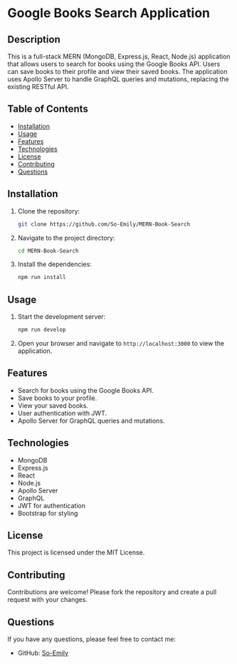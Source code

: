 # Google Books Search Application

## Description

This is a full-stack MERN (MongoDB, Express.js, React, Node.js) application that allows users to search for books using the Google Books API. Users can save books to their profile and view their saved books. The application uses Apollo Server to handle GraphQL queries and mutations, replacing the existing RESTful API.

## Table of Contents

- [Installation](#installation)
- [Usage](#usage)
- [Features](#features)
- [Technologies](#technologies)
- [License](#license)
- [Contributing](#contributing)
- [Questions](#questions)

## Installation

1. Clone the repository:
    ```sh
    git clone https://github.com/So-Emily/MERN-Book-Search
    ```
2. Navigate to the project directory:
    ```sh
    cd MERN-Book-Search
    ```
3. Install the dependencies:
    ```sh
    npm run install
    ```

## Usage

1. Start the development server:
    ```sh
    npm run develop
    ```
2. Open your browser and navigate to `http://localhost:3000` to view the application.

## Features

- Search for books using the Google Books API.
- Save books to your profile.
- View your saved books.
- User authentication with JWT.
- Apollo Server for GraphQL queries and mutations.

## Technologies

- MongoDB
- Express.js
- React
- Node.js
- Apollo Server
- GraphQL
- JWT for authentication
- Bootstrap for styling

## License

This project is licensed under the MIT License.

## Contributing

Contributions are welcome! Please fork the repository and create a pull request with your changes.

## Questions

If you have any questions, please feel free to contact me:

- GitHub: [So-Emily](https://github.com/So-Emily)